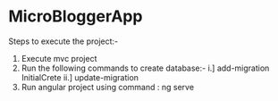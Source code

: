 # MicroBloggerApp
Steps to execute the project:-
1. Execute mvc project
2. Run the following commands to create database:-
	i.] add-migration InitialCrete
	ii.] update-migration
3. Run angular project using command : ng serve

